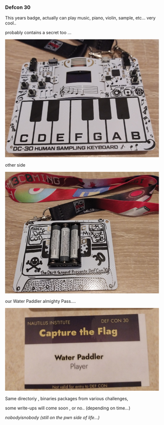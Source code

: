 ### Defcon 30

This years badge,  actually can play music, piano, violin, sample, etc... very cool..

probably contains a secret too ...

![Badge1](./Badge1.jpg)

other side

![Badge2](./Badge2.jpg)

our Water Paddler almighty Pass....

![Badges](./Badges.jpg)



Same directoriy , binaries packages from various challenges,

some write-ups will come soon , or no.. (depending on time...)



*nobodyisnobody (still on the pwn side of life...)*